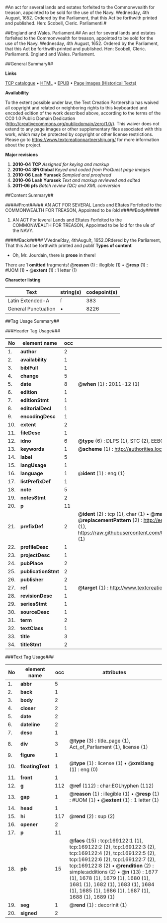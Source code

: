 #An act for several lands and estates forfeited to the Commonvvealth for treason, appointed to be sold for the use of the Navy. Wednesday, 4th August, 1652. Ordered by the Parliament, that this Act be forthwith printed and published. Hen: Scobell, Cleric. Parliamenti.#

##England and Wales. Parliament.##
An act for several lands and estates forfeited to the Commonvvealth for treason, appointed to be sold for the use of the Navy. Wednesday, 4th August, 1652. Ordered by the Parliament, that this Act be forthwith printed and published. Hen: Scobell, Cleric. Parliamenti.
England and Wales. Parliament.

##General Summary##

**Links**

[TCP catalogue](http://www.ota.ox.ac.uk/tcp/)  • 
[HTML](http://tei.it.ox.ac.uk/tcp/Texts-HTML/free/A74/A74449.html)  • 
[EPUB](http://tei.it.ox.ac.uk/tcp/Texts-EPUB/free/A74/A74449.epub) • 
[Page images (Historical Texts)](https://historicaltexts.jisc.ac.uk/eebo-99868235e)

**Availability**

To the extent possible under law, the Text Creation Partnership has waived all copyright and related or neighboring rights to this keyboarded and encoded edition of the work described above, according to the terms of the CC0 1.0 Public Domain Dedication (http://creativecommons.org/publicdomain/zero/1.0/). This waiver does not extend to any page images or other supplementary files associated with this work, which may be protected by copyright or other license restrictions. Please go to https://www.textcreationpartnership.org/ for more information about the project.

**Major revisions**

1. __2010-04__ __TCP__ *Assigned for keying and markup*
1. __2010-04__ __SPi Global__ *Keyed and coded from ProQuest page images*
1. __2010-06__ __Leah Yurasek__ *Sampled and proofread*
1. __2010-06__ __Leah Yurasek__ *Text and markup reviewed and edited*
1. __2011-06__ __pfs__ *Batch review (QC) and XML conversion*

##Content Summary##

#####Front#####
AN ACT FOR SEVERAL Lands and Eſtates Forfeited to the COMMONWEALTH FOR TREASON, Appointed to be ſold
#####Body#####

1. AN ACT For ſeveral Lands and Eſtates Forfeited to the COMMONWEALTH FOR TREASON, Appointed to be ſold for the uſe of the NAVY.

#####Back#####
VVedneſday, 4thAuguſt, 1652.ORdered by the Parliament, That this Act be forthwith printed and publiſ
**Types of content**

  * Oh, Mr. Jourdain, there is **prose** in there!

There are 1 **omitted** fragments! 
 @__reason__ (1) : illegible (1)  •  @__resp__ (1) : #UOM (1)  •  @__extent__ (1) : 1 letter (1)

**Character listing**


|Text|string(s)|codepoint(s)|
|---|---|---|
|Latin Extended-A|ſ|383|
|General Punctuation|•|8226|

##Tag Usage Summary##

###Header Tag Usage###

|No|element name|occ|attributes|
|---|---|---|---|
|1.|__author__|2||
|2.|__availability__|1||
|3.|__biblFull__|1||
|4.|__change__|5||
|5.|__date__|8| @__when__ (1) : 2011-12 (1)|
|6.|__edition__|1||
|7.|__editionStmt__|1||
|8.|__editorialDecl__|1||
|9.|__encodingDesc__|1||
|10.|__extent__|2||
|11.|__fileDesc__|1||
|12.|__idno__|6| @__type__ (6) : DLPS (1), STC (2), EEBO-CITATION (1), PROQUEST (1), VID (1)|
|13.|__keywords__|1| @__scheme__ (1) : http://authorities.loc.gov/ (1)|
|14.|__label__|5||
|15.|__langUsage__|1||
|16.|__language__|1| @__ident__ (1) : eng (1)|
|17.|__listPrefixDef__|1||
|18.|__note__|5||
|19.|__notesStmt__|2||
|20.|__p__|11||
|21.|__prefixDef__|2| @__ident__ (2) : tcp (1), char (1)  •  @__matchPattern__ (2) : ([0-9\-]+):([0-9IVX]+) (1), (.+) (1)  •  @__replacementPattern__ (2) : http://eebo.chadwyck.com/downloadtiff?vid=$1&page=$2 (1), https://raw.githubusercontent.com/textcreationpartnership/Texts/master/tcpchars.xml#$1 (1)|
|22.|__profileDesc__|1||
|23.|__projectDesc__|1||
|24.|__pubPlace__|2||
|25.|__publicationStmt__|2||
|26.|__publisher__|2||
|27.|__ref__|1| @__target__ (1) : http://www.textcreationpartnership.org/docs/. (1)|
|28.|__revisionDesc__|1||
|29.|__seriesStmt__|1||
|30.|__sourceDesc__|1||
|31.|__term__|2||
|32.|__textClass__|1||
|33.|__title__|3||
|34.|__titleStmt__|2||


###Text Tag Usage###

|No|element name|occ|attributes|
|---|---|---|---|
|1.|__abbr__|5||
|2.|__back__|1||
|3.|__body__|2||
|4.|__closer__|2||
|5.|__date__|2||
|6.|__dateline__|2||
|7.|__desc__|1||
|8.|__div__|3| @__type__ (3) : title_page (1), Act_of_Parliament (1), license (1)|
|9.|__figure__|1||
|10.|__floatingText__|1| @__type__ (1) : license (1)  •  @__xml:lang__ (1) : eng (0)|
|11.|__front__|1||
|12.|__g__|112| @__ref__ (112) : char:EOLhyphen (112)|
|13.|__gap__|1| @__reason__ (1) : illegible (1)  •  @__resp__ (1) : #UOM (1)  •  @__extent__ (1) : 1 letter (1)|
|14.|__head__|1||
|15.|__hi__|117| @__rend__ (2) : sup (2)|
|16.|__opener__|2||
|17.|__p__|11||
|18.|__pb__|15| @__facs__ (15) : tcp:169122:1 (1), tcp:169122:2 (2), tcp:169122:3 (2), tcp:169122:4 (2), tcp:169122:5 (2), tcp:169122:6 (2), tcp:169122:7 (2), tcp:169122:8 (2)  •  @__rendition__ (2) : simple:additions (2)  •  @__n__ (13) : 1677 (1), 1678 (1), 1679 (1), 1680 (1), 1681 (1), 1682 (1), 1683 (1), 1684 (1), 1685 (1), 1686 (1), 1687 (1), 1688 (1), 1689 (1)|
|19.|__seg__|1| @__rend__ (1) : decorInit (1)|
|20.|__signed__|2||
